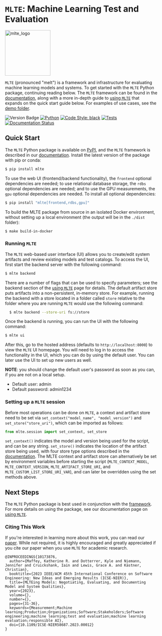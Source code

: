 # `MLTE`: Machine Learning Test and Evaluation

<img src="https://raw.githubusercontent.com/mlte-team/mlte/master/assets/MLTE_Logo_Color.svg" alt="mlte_logo" width="150"/>

`MLTE` (pronounced "melt") is a framework and infrastructure for evaluating machine learning models and systems. To get started with the `MLTE` Python package, continuing reading below. The `MLTE` framework can be found in the <a href="https://mlte.readthedocs.io/en/latest/" target="_blank">documentation</a>, along with a more in-depth guide to <a href="https://mlte.readthedocs.io/en/latest/using_mlte/" target="_blank">using `MLTE`</a> that expands on the quick start guide below. For examples of use cases, see the <a href="https://github.com/mlte-team/mlte/tree/master/demo" target="_blank">demo folder</a>. 

![Version Badge](https://img.shields.io/badge/release-v2.2.0-e19b38)
[![Python](https://img.shields.io/pypi/pyversions/mlte.svg)](https://badge.fury.io/py/mlte)
[![Code Style: black](https://img.shields.io/badge/code%20style-black-000000.svg)](https://github.com/psf/black)
[![Tests](https://github.com/mlte-team/mlte/actions/workflows/ci.yaml/badge.svg)](https://github.com/mlte-team/mlte/actions/workflows/ci.yaml)
[![Documentation Status](https://readthedocs.org/projects/mlte/badge/?version=latest)](https://mlte.readthedocs.io/en/latest/?badge=latest)

## Quick Start

The `MLTE` Python package is available on <a href="https://pypi.org/project/mlte/" target="_blank">PyPI</a>, and the `MLTE` framework is described in our <a href="https://mlte.readthedocs.io/en/latest/" target="_blank">documentation</a>. Install the latest version of the package with pip or conda:

```bash
$ pip install mlte
```

To use the web UI (frontend/backend functionality), the `frontend` optional dependencies are needed; to use relational database storage, the `rdbs` optional dependencies are needed; and to use the GPU measurements, the `gpu` optional dependencies are needed. To install all optional dependencies:

```bash
$ pip install "mlte[frontend,rdbs,gpu]"
```

To build the MLTE package from source in an isolated Docker environment, without setting up a local environment (the output will be in the `./dist` folder):
```bash
$ make build-in-docker
```

### Running `MLTE`

The `MLTE` web-based user interface (UI) allows you to create/edit system artifacts and review existing models and test catalogs. To access the UI, first start the backend server with the following command:

```bash
$ mlte backend
```

There are a number of flags that can be used to specify parameters; see the backend section of the <a href="https://mlte.readthedocs.io/en/latest/using_mlte/" target="_blank">using `MLTE`</a> page for details. The default artifact store puts artifacts into a non-persistent, in-memory store. For example, running the backend with a store located in a folder called `store` relative to the folder where you are running `MLTE` would use the following command:

  ```bash
    $ mlte backend --store-uri fs://store
  ```

Once the backend is running, you can run the UI with the following command:

```bash
$ mlte ui
```

After this, go to the hosted address (defaults to `http://localhost:8000`) to view the `MLTE` UI homepage. You will need to log in to access the functionality in the UI, which you can do by using the default user. You can later use the UI to set up new users as well.

**NOTE**: you should change the default user's password as soon as you can, if you are not on a local setup.

* Default user: admin
* Default password: admin1234

### Setting up a `MLTE` session

Before most operations can be done on `MLTE`, a context and artifact store need to be set via ``set_context("model_name", "model_version")`` and ``set_store("store_uri")``, which can be imported as follows:

```python
from mlte.session import set_context, set_store
```
``set_context()`` indicates the model and version being used for the script, and can be any string. ``set_store()`` indicates the location of the artifact store being used, with four store type options described in the <a href="https://mlte.readthedocs.io/en/latest/using_mlte/" target="_blank">documentation</a>. The MLTE context and artifact store can alternatively be set by environment variables before starting the script (``MLTE_CONTEXT_MODEL``, ``MLTE_CONTEXT_VERSION``, ``MLTE_ARTIFACT_STORE_URI``, and ``MLTE_CUSTOM_LIST_STORE_URI_VAR``), and can later be overridden using the set methods above.

## Next Steps

The `MLTE` Python package is best used in conjunction with the <a href="https://mlte.readthedocs.io/en/latest/" target="_blank">framework</a>. For more details on using the package, see our documentation page on <a href="https://mlte.readthedocs.io/en/latest/using_mlte/" target="_blank">using `MLTE`</a>.

### Citing This Work

If you're interested in learning more about this work, you can read our <a href="https://ieeexplore.ieee.org/document/10173876" target="_blank">paper</a>. While not required, it is highly encouraged and greatly appreciated if you cite our paper when you use `MLTE` for academic research.

```
@INPROCEEDINGS{10173876,
  author={Maffey, Katherine R. and Dotterrer, Kyle and Niemann, Jennifer and Cruickshank, Iain and Lewis, Grace A. and Kästner, Christian},
  booktitle={2023 IEEE/ACM 45th International Conference on Software Engineering: New Ideas and Emerging Results (ICSE-NIER)}, 
  title={MLTEing Models: Negotiating, Evaluating, and Documenting Model and System Qualities}, 
  year={2023},
  volume={},
  number={},
  pages={31-36},
  keywords={Measurement;Machine learning;Production;Organizations;Software;Stakeholders;Software engineering;machine learning;test and evaluation;machine learning evaluation;responsible AI},
  doi={10.1109/ICSE-NIER58687.2023.00012}
}
```